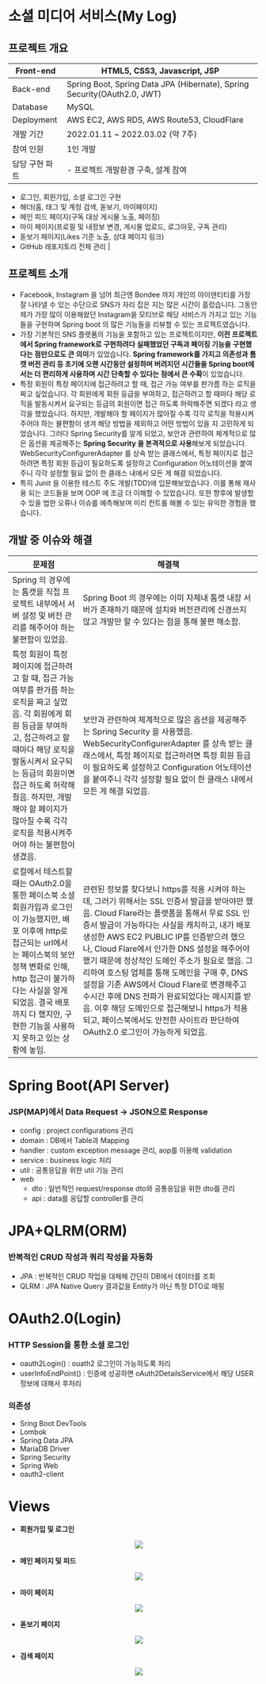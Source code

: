 # 소셜 미디어 서비스(My Log)

## 프로젝트 개요

| Front-end | HTML5, CSS3, Javascript, JSP |
| --- | --- |
| Back-end | Spring Boot, Spring Data JPA (Hibernate), Spring Security(OAuth2.0, JWT) |
| Database | MySQL |
| Deployment | AWS EC2, AWS RDS, AWS Route53, CloudFlare |
| 개발 기간 | 2022.01.11 ~ 2022.03.02 (약 7주) |
| 참여 인원 | 1인 개발 |
| 담당 구현 파트 | - 프로젝트 개발환경 구축, 설계 참여
- 로그인, 회원가입, 소셜 로그인 구현
- 해더(홈, 태그 및 계정 검색, 돋보기, 마이페이지)
- 메인 피드 페이지(구독 대상 게시물 노출, 페이징)
- 마이 페이지(프로필 및 내정보 변경, 게시물 업로드, 로그아웃, 구독 관리)
- 돋보기 페이지(Likes 기준 노출, 상대 페이지 링크)
- GitHub 레포지토리 전체 관리 |

## 프로젝트 소개

- Facebook, Instagram 을 넘어 최근엔 Bondee 까지 개인의 아이덴티티를 가장 잘 나타낼 수 있는 수단으로 SNS가 자리 잡은 지는 많은 시간이 흘렀습니다. 그동안 제가 가장 많이 이용해왔던 Instagram을 모티브로 해당 서비스가 가지고 있는 기능들을 구현하며 Spring boot 의 많은 기능들을 리뷰할 수 있는 프로젝트였습니다.
- 가장 기본적인 SNS 플랫폼의 기능을 포함하고 있는 프로젝트이지만, **이전 프로젝트에서 Spring framework로 구현하려다 실패했었던 구독과 페이징 기능을 구현했다는 점만으로도 큰 의미**가 있었습니다. **Spring framework를 가지고 의존성과 톰캣 버전 관리 등 초기에 오랜 시간동안 설정하며 버려지던 시간들을 Spring boot에서는 더 편리하게 사용하며 시간 단축할 수 있다는 점에서 큰 수확**이 있었습니다.
- 특정 회원이 특정 페이지에 접근하려고 할 때, 접근 가능 여부를 판가름 하는 로직을 짜고 싶었습니다. 각 회원에게 회원 등급을 부여하고, 접근하려고 할 때마다 해당 로직을 발동시켜서 요구되는 등급의 회원이면 접근 하도록 허락해주면 되겠다 라고 생각을 했었습니다. 하지만, 개발해야 할 페이지가 많아질 수록 각각 로직을 적용시켜주어야 하는 불편함이 생겨 해당 방법을 제외하고 어떤 방법이 있을 지 고민하게 되었습니다. 그러다 Spring Security를 알게 되었고, 보안과 관련하여 체계적으로 많은 옵션을 제공해주는 **Spring Security 을 본격적으로 사용**해보게 되었습니다. WebSecurityConfigurerAdapter 를 상속 받는 클래스에서, 특정 페이지로 접근하려면 특정 회원 등급이 필요하도록 설정하고 Configuration 어노테이션을 붙여주니 각각 설정할 필요 없이 한 클래스 내에서 모든 게 해결 되었습니다.
- 특히 Junit 을 이용한 테스트 주도 개발(TDD)에 입문해보았습니다. 이를 통해 재사용 되는 코드들을 보며 OOP 에 조금 더 이해할 수 있었습니다. 또한 향후에 발생할 수 있을 법한 오류나 이슈를 예측해보며 미리 컨트롤 해볼 수 있는 유익한 경험을 했습니다.

## 개발 중 이슈와 해결

| 문제점 | 해결책 |
| --- | --- |
| Spring 의 경우에는 톰캣을 직접 프로젝트 내부에서 서버 설정 및 버전 관리를 해주어야 하는 불편함이 있었음. | Spring Boot 의 경우에는 이미 자체내 톰캣 내장 서버가 존재하기 때문에 설치와 버전관리에 신경쓰지 않고 개발만 할 수 있다는 점을 통해 불편 해소함. |
| 특정 회원이 특정 페이지에 접근하려고 할 때, 접근 가능 여부를 판가름 하는 로직을 짜고 싶었음. 각 회원에게 회원 등급을 부여하고, 접근하려고 할 때마다 해당 로직을 발동시켜서 요구되는 등급의 회원이면 접근 하도록 허락해줬음. 하지만, 개발해야 할 페이지가 많아질 수록 각각 로직을 적용시켜주어야 하는 불편함이 생겼음. | 보안과 관련하여 체계적으로 많은 옵션을 제공해주는 Spring Security 을 사용했음. WebSecurityConfigurerAdapter 를 상속 받는 클래스에서, 특정 페이지로 접근하려면 특정 회원 등급이 필요하도록 설정하고 Configuration 어노테이션을 붙여주니 각각 설정할 필요 없이 한 클래스 내에서 모든 게 해결 되었음. |
| 로컬에서 테스트할 때는 OAuth2.0을 통한 페이스북 소셜 회원가입과 로그인이 가능했지만, 배포 이후에 http로 접근되는 url에서는 페이스북의 보안 정책 변화로 인해, http 접근이 불가하다는 사실을 알게 되었음. 결국 배포까지 다 했지만, 구현한 기능을 사용하지 못하고 있는 상황에 놓임. | 관련된 정보를 찾다보니 https를 적용 시켜야 하는데, 그러기 위해서는 SSL 인증서 발급을 받아야만 했음. Cloud Flare라는 플랫폼을 통해서 무료 SSL 인증서 발급이 가능하다는 사실을 캐치하고, 내가 배포생성한 AWS EC2 PUBLIC IP를 인증받으려 했으나, Cloud Flare에서 인가한 DNS 설정을 해주어야 했기 때문에 정상적인 도메인 주소가 필요로 했음. 그리하여 호스팅 업체를 통해 도메인을 구매 후, DNS 설정을 기존 AWS에서 Cloud Flare로 변경해주고 수시간 후에 DNS 전파가 완료되었다는 메시지를 받음. 이후 해당 도메인으로 접근해보니 https가 적용되고, 페이스북에서도 안전한 사이트라 판단하여 OAuth2.0 로그인이 가능하게 되었음. |

# Spring Boot(API Server)

### JSP(MAP)에서 Data Request → JSON으로 Response

> 
> 
- config : project configurations 관리
- domain : DB에서 Table과 Mapping
- handler : custom exception message 관리, aop를 이용해 validation
- service : business logic 처리
- util : 공통응답을 위한 util 기능 관리
- web
    - dto : 일반적인 request/response dto와 공통응답을 위한 dto를 관리
    - api : data를 응답할 controller를 관리

# JPA+QLRM(ORM)

### 반복적인 CRUD 작성과 쿼리 작성을 자동화

> 
> 
- JPA : 반복적인 CRUD 작업을 대체해 간단히 DB에서 데이터를 조회
- QLRM : JPA Native Query 결과값을 Entity가 아닌 특정 DTO로 매핑

# OAuth2.0(Login)

### HTTP Session을 통한 소셜 로그인

> 
> 
- oauth2Login() : ouath2 로그인이 가능하도록 처리
- userInfoEndPoint() : 인증에 성공하면 oAuth2DetailsService에서 해당 USER 정보에 대해서 후처리

### 의존성

- Sring Boot DevTools
- Lombok
- Spring Data JPA
- MariaDB Driver
- Spring Security
- Spring Web
- oauth2-client

# Views

- **회원가입 및 로그인**

  <p align="center"><img src="https://github.com/DEVZZAME/photogram/blob/master/login.gif?raw=true"/></p>





- **메인 페이지 및 피드** 

  <p align="center"><img src="https://github.com/DEVZZAME/photogram/blob/master/feed.gif?raw=true"/></p>





- **마이 페이지**

  <p align="center"><img src="https://github.com/DEVZZAME/photogram/blob/master/mypage.gif?raw=true"/></p>





- **돋보기 페이지**

  <p align="center"><img src="https://github.com/DEVZZAME/photogram/blob/master/seach.gif?raw=true"/></p>





- **검색 페이지**

  <p align="center"><img src="https://github.com/DEVZZAME/photogram/blob/master/searching.gif?raw=true"/></p>
